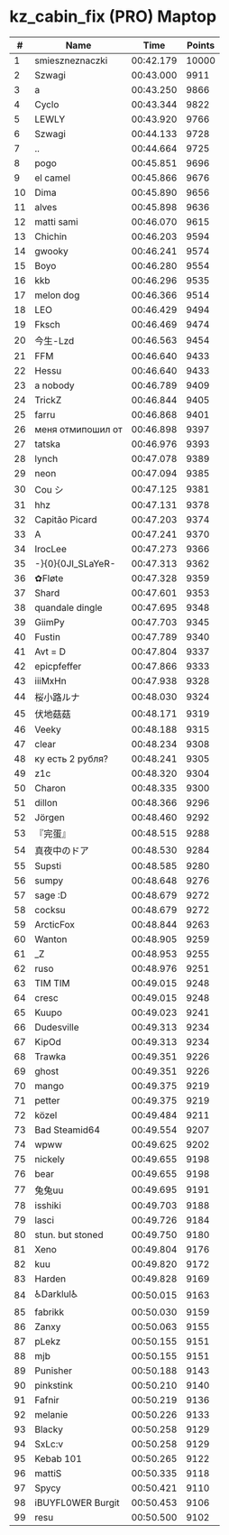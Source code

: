 # kz_cabin_fix (PRO) Maptop

|  # | Name | Time | Points |
|-------------- | -------------- | -------------- | -------------- | 
| 1 | smieszneznaczki | 00:42.179 | 10000 | 
| 2 | Szwagi | 00:43.000 | 9911 | 
| 3 | a | 00:43.250 | 9866 | 
| 4 | Cyclo | 00:43.344 | 9822 | 
| 5 | LEWLY | 00:43.920 | 9766 | 
| 6 | Szwagi | 00:44.133 | 9728 | 
| 7 | .. | 00:44.664 | 9725 | 
| 8 | pogo | 00:45.851 | 9696 | 
| 9 | el camel | 00:45.866 | 9676 | 
| 10 | Dima | 00:45.890 | 9656 | 
| 11 | alves | 00:45.898 | 9636 | 
| 12 | matti sami | 00:46.070 | 9615 | 
| 13 | Chichin | 00:46.203 | 9594 | 
| 14 | gwooky | 00:46.241 | 9574 | 
| 15 | Boyo | 00:46.280 | 9554 | 
| 16 | kkb | 00:46.296 | 9535 | 
| 17 | melon dog | 00:46.366 | 9514 | 
| 18 | LEO | 00:46.429 | 9494 | 
| 19 | Fksch | 00:46.469 | 9474 | 
| 20 | 今生-Lzd | 00:46.563 | 9454 | 
| 21 | FFM | 00:46.640 | 9433 | 
| 22 | Hessu | 00:46.640 | 9433 | 
| 23 | a nobody | 00:46.789 | 9409 | 
| 24 | TrickZ | 00:46.844 | 9405 | 
| 25 | farru | 00:46.868 | 9401 | 
| 26 | меня отмипошил от | 00:46.898 | 9397 | 
| 27 | tatska | 00:46.976 | 9393 | 
| 28 | lynch | 00:47.078 | 9389 | 
| 29 | neon | 00:47.094 | 9385 | 
| 30 | Cou シ | 00:47.125 | 9381 | 
| 31 | hhz | 00:47.131 | 9378 | 
| 32 | Capitão Picard | 00:47.203 | 9374 | 
| 33 | A | 00:47.241 | 9370 | 
| 34 | IrocLee | 00:47.273 | 9366 | 
| 35 | -}{0}{0JI_SLaYeR- | 00:47.313 | 9362 | 
| 36 | ✿Fløte | 00:47.328 | 9359 | 
| 37 | Shard | 00:47.601 | 9353 | 
| 38 | quandale dingle | 00:47.695 | 9348 | 
| 39 | GiimPy | 00:47.703 | 9345 | 
| 40 | Fustin | 00:47.789 | 9340 | 
| 41 | Avt = D | 00:47.804 | 9337 | 
| 42 | epicpfeffer | 00:47.866 | 9333 | 
| 43 | iiiMxHn | 00:47.938 | 9328 | 
| 44 | 桜小路ルナ | 00:48.030 | 9324 | 
| 45 | 伏地菇菇 | 00:48.171 | 9319 | 
| 46 | Veeky | 00:48.188 | 9315 | 
| 47 | clear | 00:48.234 | 9308 | 
| 48 | ку есть 2 рубля? | 00:48.241 | 9305 | 
| 49 | z1c | 00:48.320 | 9304 | 
| 50 | Charon | 00:48.335 | 9300 | 
| 51 | dillon | 00:48.366 | 9296 | 
| 52 | Jörgen | 00:48.460 | 9292 | 
| 53 | 『完蛋』 | 00:48.515 | 9288 | 
| 54 | 真夜中のドア | 00:48.530 | 9284 | 
| 55 | Supsti | 00:48.585 | 9280 | 
| 56 | sumpy | 00:48.648 | 9276 | 
| 57 | sage :D | 00:48.679 | 9272 | 
| 58 | cocksu | 00:48.679 | 9272 | 
| 59 | ArcticFox | 00:48.844 | 9263 | 
| 60 | Wanton | 00:48.905 | 9259 | 
| 61 | _Z | 00:48.953 | 9255 | 
| 62 | ruso | 00:48.976 | 9251 | 
| 63 | TIM TIM | 00:49.015 | 9248 | 
| 64 | cresc | 00:49.015 | 9248 | 
| 65 | Kuupo | 00:49.023 | 9241 | 
| 66 | Dudesville | 00:49.313 | 9234 | 
| 67 | KipOd | 00:49.313 | 9234 | 
| 68 | Trawka | 00:49.351 | 9226 | 
| 69 | ghost | 00:49.351 | 9226 | 
| 70 | mango | 00:49.375 | 9219 | 
| 71 | petter | 00:49.375 | 9219 | 
| 72 | közel | 00:49.484 | 9211 | 
| 73 | Bad Steamid64 | 00:49.554 | 9207 | 
| 74 | wpww | 00:49.625 | 9202 | 
| 75 | nickely | 00:49.655 | 9198 | 
| 76 | bear | 00:49.655 | 9198 | 
| 77 | 兔兔uu | 00:49.695 | 9191 | 
| 78 | isshiki | 00:49.703 | 9188 | 
| 79 | lasci | 00:49.726 | 9184 | 
| 80 | stun. but stoned | 00:49.750 | 9180 | 
| 81 | Xeno | 00:49.804 | 9176 | 
| 82 | kuu | 00:49.820 | 9172 | 
| 83 | Harden | 00:49.828 | 9169 | 
| 84 | ♿Darklul♿ | 00:50.015 | 9163 | 
| 85 | fabrikk | 00:50.030 | 9159 | 
| 86 | Zanxy | 00:50.063 | 9155 | 
| 87 | pLekz | 00:50.155 | 9151 | 
| 88 | mjb | 00:50.155 | 9151 | 
| 89 | Punisher | 00:50.188 | 9143 | 
| 90 | pinkstink | 00:50.210 | 9140 | 
| 91 | Fafnir | 00:50.219 | 9136 | 
| 92 | melanie | 00:50.226 | 9133 | 
| 93 | Blacky | 00:50.258 | 9129 | 
| 94 | SxLc:v | 00:50.258 | 9129 | 
| 95 | Kebab 101 | 00:50.265 | 9122 | 
| 96 | mattiS | 00:50.335 | 9118 | 
| 97 | Spycy | 00:50.421 | 9110 | 
| 98 | iBUYFL0WER Burgit | 00:50.453 | 9106 | 
| 99 | resu | 00:50.500 | 9102 | 

